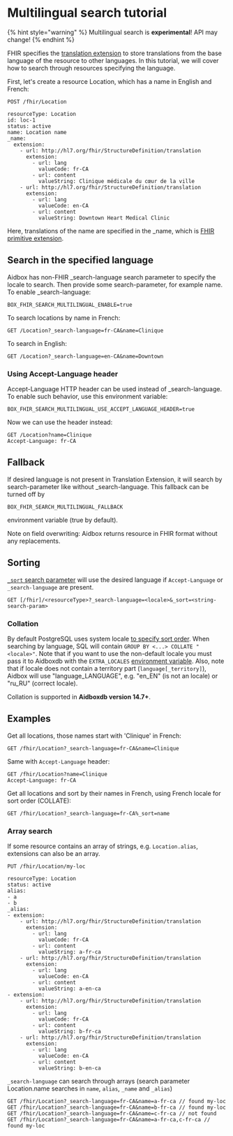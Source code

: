 # Multilingual search tutorial

{% hint style="warning" %}
Multilingual search is **experimental**! API may change!
{% endhint %}

FHIR specifies the [translation extension](http://hl7.org/fhir/StructureDefinition/translation) to store translations from the base language of the resource to other languages. In this tutorial, we will cover how to search through resources specifying the language.

First, let's create a resource Location, which has a name in English and French:

```
POST /fhir/Location

resourceType: Location
id: loc-1
status: active
name: Location name
_name:
  extension:
    - url: http://hl7.org/fhir/StructureDefinition/translation
      extension:
        - url: lang
          valueCode: fr-CA
        - url: content
          valueString: Clinique médicale du cœur de la ville
    - url: http://hl7.org/fhir/StructureDefinition/translation
      extension:
        - url: lang
          valueCode: en-CA
        - url: content
          valueString: Downtown Heart Medical Clinic
```

Here, translations of the name are specified in the \_name, which is [FHIR primitive extension](https://hl7.org/fhir/json.html#primitive).

## Search in the specified language

Aidbox has non-FHIR  \_search-language search parameter to specify the locale to search. Then provide some search-parameter, for example name. To enable \_search-language:

```
BOX_FHIR_SEARCH_MULTILINGUAL_ENABLE=true
```

To search locations by name in French:

```
GET /Location?_search-language=fr-CA&name=Clinique
```

To search in English:

```
GET /Location?_search-language=en-CA&name=Downtown
```

### Using Accept-Language header

Accept-Language HTTP header can be used instead of \_search-language. To enable such behavior, use this environment variable:

```
BOX_FHIR_SEARCH_MULTILINGUAL_USE_ACCEPT_LANGUAGE_HEADER=true
```

Now we can use the header instead:

```
GET /Location?name=Clinique
Accept-Language: fr-CA
```

## Fallback

If desired language is not present in Translation Extension, it will search by search-parameter like without \_search-language. This fallback can be turned off by

```
BOX_FHIR_SEARCH_MULTILINGUAL_FALLBACK
```

environment variable (true by default).

Note on field overwriting: Aidbox returns resource in FHIR format without any replacements.

## Sorting <a href="#sorting" id="sorting"></a>

[`_sort` search parameter](https://docs.aidbox.app/api-1/api/search-1/search-parameters-list/_sort) will use the desired language if `Accept-Language` or `_search-language` are present.

```
GET [/fhir]/<resourceType>?_search-language=<locale>&_sort=<string-search-param>
```

### **Collation**

By default PostgreSQL uses system locale [to specify sort order](https://docs.aidbox.app/readme-1/data-api/change-sort-order-by-locale-collation). When searching by language, SQL will contain `GROUP BY <...> COLLATE "<locale>"`. Note that if you want to use the non-default locale you must pass it to Aidboxdb with the `EXTRA_LOCALES` [environment variable](https://docs.aidbox.app/reference/environment-variables/aidboxdb-environment-variables#optional-environment-variables). Also, note that if locale does not contain a territory part (`language[_territory]`), Aidbox will use "language\_LANGUAGE", e.g. "en\_EN" (is not an locale) or "ru\_RU" (correct locale).

Collation is supported in **Aidboxdb version 14.7+**.

## Examples

Get all locations, those names start with 'Clinique' in French:

```
GET /fhir/Location?_search-language=fr-CA&name=Clinique
```

Same with `Accept-Language` header:

```
GET /fhir/Location?name=Clinique
Accept-Language: fr-CA
```

Get all locations and sort by their names in French, using French locale for sort order (COLLATE):

```
GET /fhir/Location?_search-language=fr-CA%_sort=name
```

### **Array search**

If some resource contains an array of strings, e.g. `Location.alias`, extensions can also be an array.

```
PUT /fhir/Location/my-loc

resourceType: Location
status: active
alias:
- a
- b
_alias:
- extension:
    - url: http://hl7.org/fhir/StructureDefinition/translation
      extension:
        - url: lang
          valueCode: fr-CA
        - url: content
          valueString: a-fr-ca
    - url: http://hl7.org/fhir/StructureDefinition/translation
      extension:
        - url: lang
          valueCode: en-CA
        - url: content
          valueString: a-en-ca
- extension:
    - url: http://hl7.org/fhir/StructureDefinition/translation
      extension:
        - url: lang
          valueCode: fr-CA
        - url: content
          valueString: b-fr-ca
    - url: http://hl7.org/fhir/StructureDefinition/translation
      extension:
        - url: lang
          valueCode: en-CA
        - url: content
          valueString: b-en-ca
```

`_search-language` can search through arrays (search parameter Location.name searches in `name`, `alias`, `_name` and `_alias`)

```
GET /fhir/Location?_search-language=fr-CA&name=a-fr-ca // found my-loc
GET /fhir/Location?_search-language=fr-CA&name=b-fr-ca // found my-loc
GET /fhir/Location?_search-language=fr-CA&name=c-fr-ca // not found
GET /fhir/Location?_search-language=fr-CA&name=a-fr-ca,c-fr-ca // found my-loc
```
